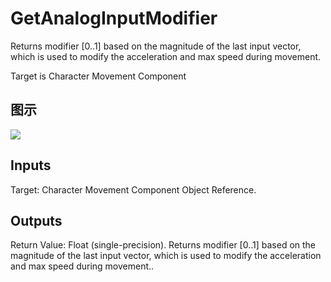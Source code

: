 # GetAnalogInputModifier

Returns modifier [0..1] based on the magnitude of the last input vector, which is used to modify the acceleration and max speed during movement.

Target is Character Movement Component

## 图示

![]($-20221218-20181079.png)

## Inputs

Target: Character Movement Component Object Reference.  

## Outputs

Return Value: Float (single-precision). Returns modifier [0..1] based on the magnitude of the last input vector, which is used to modify the acceleration and max speed during movement..

